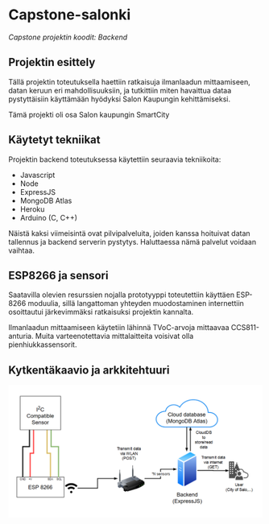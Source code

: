 # Capstone-salonki

*Capstone projektin koodit: Backend*

## Projektin esittely

Tällä projektin toteutuksella haettiin ratkaisuja ilmanlaadun mittaamiseen, datan keruun eri mahdollisuuksiin, ja tutkittiin miten havaittua dataa pystyttäisiin käyttämään hyödyksi Salon Kaupungin kehittämiseksi. 

Tämä projekti oli osa Salon kaupungin SmartCity

## Käytetyt tekniikat

Projektin backend toteutuksessa käytettiin seuraavia tekniikoita:

* Javascript
* Node
* ExpressJS
* MongoDB Atlas
* Heroku
* Arduino (C, C++)

Näistä kaksi viimeisintä ovat pilvipalveluita, joiden kanssa hoituivat datan tallennus ja backend serverin pystytys. Haluttaessa nämä palvelut voidaan vaihtaa.


## ESP8266 ja sensori
 
 Saatavilla olevien resurssien nojalla prototyyppi toteutettiin käyttäen ESP-8266 moduulia, sillä langattoman yhteyden muodostaminen internettiin osoittautui järkevimmäksi ratkaisuksi projektin kannalta.

Ilmanlaadun mittaamiseen käytetiin lähinnä TVoC-arvoja mittaavaa CCS811-anturia. Muita varteenotettavia mittalaitteita voisivat olla pienhiukkassensorit.

## Kytkentäkaavio ja arkkitehtuuri 

![Kytkentäkaavio ja arkkitehtuuri](/images/circuit&architecture.png)
